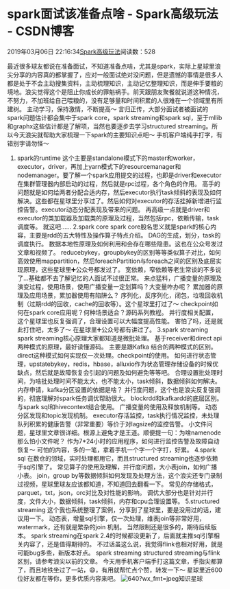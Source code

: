 # spark面试该准备点啥 - Spark高级玩法 - CSDN博客
2019年03月06日 22:16:34[Spark高级玩法](https://me.csdn.net/rlnLo2pNEfx9c)阅读数：528

最近很多球友都说在准备面试，不知道准备点啥，尤其是spark，实际上星球里浪尖分享的内容真的都掌握了，应对一般面试绝对没问题，但是遗憾的事情是很多人都是处于不会主动搜集资料，主动梳理知识，主动记忆整理知识，而是伸手要粮的境地。浪尖觉得这个是阻止你成长的罪魁祸手。前天跟朋友聚餐就说道这种情况，不努力，不加班给自己喂粮的，没有足够量和时间积累的人很难在一个领域里有所建树。
主动学习，保持激情，不断提高～
言归正传，大部分面试者被面试的spark问题估计都会集中于spark core，spark streaming和spark sql，至于mllib和graphx这些估计都是了解项，当然也要逐步去学习structured streaming。所以今天浪尖就帮助大家梳理一下spark的主要知识点吧～
手机客户端纯手打字，有错别字请勿怪～
1. spark的runtime
这个主要是standalone模式下的master和worker，executor，driver，再加上yarn模式下的resourcemanager和nodemanager。要了解一个spark应用提交的过程，也即是driver和executor在集群管理器内部启动的过程，然后就是rpc过程，各个角色的作用。
高手的问题就是如何给两者分配合适内存，然后executor执行task倾斜的表现及如何解决。这些都在星球里分享过了。然后如何对executor的存活挂掉新增进行监控告警。executor动态分配表现及带来的问题。
再高级一点就是driver和executor的类加载器及加载类的原理及过程，当然包括rpc，依赖传输，task调度等。
就这吧……
2.spark core
spark core股名思义就是spark的核心内容，主要是rdd的五大特性及操作算子特点介绍。
DAG的生成，划分，task的调度执行。
数据本地性原理及如何利用和会存在哪些隐患。这也在公众号发过文章和视频了。
reducebykey，groupbykey的区别等等类似算子对比，如何高效使用mappartition，然后foreachPartition与foreach之间的区别及底层实现原理，这些星球里➕公众号都发过了。
宽依赖，窄依赖等老生常谈的不多说了...基础都不去了解记忆的人面试不过很正常。
来点猛料，广播变量的原理及演变过程，使用场景，使用广播变量一定划算吗？大变量咋办呢？
累加器的原理及应用场景，累加器使用有陷阱么？
序列化，反序列化，闭包，垃圾回收机制（过期rdd的回收，cache的回收等）。这个星球里打过了～
checkpoint如何在spark core应用呢？何种场景适合？源码系列教程。
并行度相关配置，这个星球里也反复强调了，合理设置可以大幅度提高性能。
害怕了吗，还是就此打住吧，太多了～
在星球里➕公众号都有讲过了。
3.spark streaming
spark streaming核心原理大家都知道是微批处理。
基于receiver和direct api两种模式的原理，最好读懂源码。
主要是跟Kafka 结合的两种模式的区别。
direct这种模式如何实现仅一次处理。checkpoint的使用。
如何进行状态管理，upstatebykey，redis，hbase，alluxio作为状态管理存储设备的时候优缺点，然后就是故障恢复会引起的问题及如何避免等等吧。
合理设置批处理时间，为啥批处理时间不能太大，也不能太小，task倾斜，数据倾斜如何解决。
内存申请，kafka分区设置的依据是啥？
并行度问题，这个也是浪尖反复强调的，彻底理解对spark任务调优帮助很大。
blockrdd和kafkardd的底层区别。
与spark sql和hivecontext结合使用。
广播变量的使用及释放机制等。
动态分区发现和topic发现机制。
executor存活监控，task执行情况监控，未处理队列积累的健康告警（非常重要）等价于对lagsize的监控告警。
小文件问题，星球里文章很详细。根源上避免才是王道。顺便提一句：为啥namenode那么怕小文件呢？
作为7*24小时的应用程序，如何进行监控告警及故障自动恢复～
可怕的内容，多的一笔，拿着手机一个字一个字打，好累。
4.spark sql
在数仓的领域，实时处理都用它，而且structured streaming也逐步依赖于sql引擎了。
常见算子的使用及理解，并行度问题，大小表join，如何广播小表。
join，group by等数据倾斜如何发现及处理方法，这个浪尖还专门录制过视频，星球里球友应该都知道，不知道回去翻看一下。
常见的存储格式，parquet，txt，json，orc对比及对性能的影响。
调优大部分也是针对并行度，文件大小，数据倾斜，task倾斜，内存和cpu合理设置等。
5.structured streaming
这个我也系统整理了案例，分享到了星球里，要是没用过的话，建议用一下。
动态表，增量sql引擎，仅一次处理，维表join等非常好用，watermark，还有就是繁杂的join 机制。
当然限制还是很多的，期待后续版本。
spark streaming在spark 2.4的时候都没更新了，后面就主推sql引擎相关内容了，还是值得期待的。
不过话虽这么说，我觉得flink也相对好用，就是可能bug多些，新版本好点。
spark streaming structured streaming与flink区别，请参考浪尖以前的文章。
今天用手机客户端手打这篇文章，手指尖都算了，而且地铁坐过了一站，😄，有用就帮忙点个赞，转发一下～
星球里近600位好友都在等你，更多优质内容来吧。
![640?wx_fmt=jpeg](https://ss.csdn.net/p?https://mmbiz.qpic.cn/mmbiz_jpg/adI0ApTVBFUA897iaVrqzvnyqx3CDj4DuS0h8FicicOCSaQXprPicYeqcg9TfAe3KVtWsX2CQ3bseYUDGIHtpHwbog/640?wx_fmt=jpeg)知识星球
